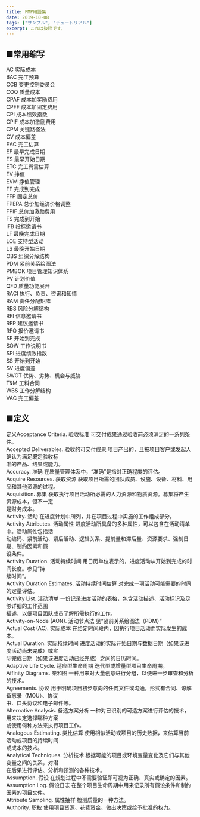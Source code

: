 ```yaml
---
title: PMP用語集
date: 2019-10-08
tags: ["サンプル", "チュートリアル"]
excerpt: これは抜粋です。
---
```

## ■常用缩写  
AC 实际成本	  
BAC 完工预算	  
CCB 变更控制委员会	  
COQ 质量成本	  
CPAF 成本加奖励费用	  
CPFF 成本加固定费用	  
CPI 成本绩效指数	  
CPIF 成本加激励费用	  
CPM 关键路径法	  
CV 成本偏差	  
EAC 完工估算	  
EF 最早完成日期	  
ES 最早开始日期	  
ETC 完工尚需估算	  
EV 挣值	  
EVM 挣值管理	  
FF 完成到完成	  
FFP 固定总价	  
FPEPA 总价加经济价格调整	  
FPIF 总价加激励费用	  
FS 完成到开始	  
IFB 投标邀请书	  
LF 最晚完成日期	  
LOE 支持型活动	  
LS 最晚开始日期	  
OBS 组织分解结构	  
PDM 紧前关系绘图法	  
PMBOK 项目管理知识体系	  
PV 计划价值	  
QFD 质量功能展开	  
RACI 执行、负责、咨询和知情	  
RAM 责任分配矩阵	  
RBS 风险分解结构	  
RFI 信息邀请书	  
RFP 建议邀请书	  
RFQ 报价邀请书	  
SF 开始到完成	  
SOW 工作说明书	  
SPI 进度绩效指数	  
SS 开始到开始	  
SV 进度偏差	  
SWOT 优势、劣势、机会与威胁	  
T&M 工料合同	  
WBS 工作分解结构	  
VAC 完工偏差	  
	  
## ■定义	
定义Acceptance Criteria. 验收标准 可交付成果通过验收前必须满足的一系列条件。	  
Accepted Deliverables. 验收的可交付成果 项目产出的，且被项目客户或发起人确认为满足既定验收标	  
准的产品、结果或能力。	  
Accuracy. 准确 在质量管理体系中，“准确”是指对正确程度的评估。	  
Acquire Resources. 获取资源 获取项目所需的团队成员、设施、设备、材料、用品和其他资源的过程。	  
Acquisition. 募集 获取执行项目活动所必需的人力资源和物质资源。募集将产生资源成本，但不一定	  
是财务成本。	  
Activity. 活动 在进度计划中所列，并在项目过程中实施的工作组成部分。	  
Activity Attributes. 活动属性 进度活动所具备的多种属性，可以包含在活动清单中。活动属性包括活	  
动编码、紧前活动、紧后活动、逻辑关系、提前量和滞后量、资源要求、强制日期、制约因素和假	  
设条件。	  
Activity Duration. 活动持续时间 用日历单位表示的，进度活动从开始到完成的时间长度。参见“持	  
续时间”。	  
Activity Duration Estimates. 活动持续时间估算 对完成一项活动可能需要的时间的定量评估。	  
Activity List. 活动清单 一份记录进度活动的表格，包含活动描述、活动标识及足够详细的工作范围	  
描述，以便项目团队成员了解所需执行的工作。	  
Activity-on-Node (AON). 活动节点法 见“紧前关系绘图法（PDM）”	  
Actual Cost (AC). 实际成本 在给定时间段内，因执行项目活动而实际发生的成本。	  
Actual Duration. 实际持续时间 进度活动的实际开始日期与数据日期（如果该进度活动尚未完成）或实	  
际完成日期（如果该进度活动已经完成）之间的日历时间。	  
Adaptive Life Cycle. 适应型生命周期 迭代型或增量型项目生命周期。	  
Affinity Diagrams. 亲和图 一种用来对大量创意进行分组，以便进一步审查和分析的技术。	  
Agreements. 协议 用于明确项目初步意向的任何文件或沟通，形式有合同、谅解备忘录（MOU）、协议	  
书、口头协议和电子邮件等。	  
Alternative Analysis. 备选方案分析 一种对已识别的可选方案进行评估的技术，用来决定选择哪种方案	  
或使用何种方法来执行项目工作。	  
Analogous Estimating. 类比估算 使用相似活动或项目的历史数据，来估算当前活动或项目的持续时间	  
或成本的技术。	  
Analytical Techniques. 分析技术 根据可能的项目或环境变量变化及它们与其他变量之间的关系，对潜	  
在后果进行评估、分析和预测的各种技术。	  
Assumption. 假设 在规划过程中不需要验证即可视为正确、真实或确定的因素。	  
Assumption Log. 假设日志 在整个项目生命周期中用来记录所有假设条件和制约因素的项目文件。	  
Attribute Sampling. 属性抽样 检测质量的一种方法。	  
Authority. 职权 使用项目资源、花费资金、做出决策或给予批准的权力。	  



